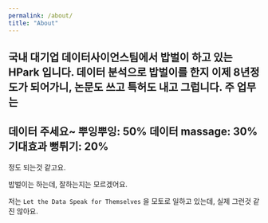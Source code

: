 ```yaml
---
permalink: /about/
title: "About"
---
```


국내 대기업 데이터사이언스팀에서 밥벌이 하고 있는 HPark 입니다.
데이터 분석으로 밥벌이를 한지 이제 8년정도가 되어가니, 논문도 쓰고 특허도 내고 그럽니다.
주 업무는
---
데이터 주세요~ 뿌잉뿌잉: 50%
데이터 massage: 30%
기대효과 뻥튀기: 20%
---
정도 되는것 같고요.

밥벌이는 하는데, 잘하는지는 모르겠어요.

저는
`Let the Data Speak for Themselves`
을 모토로 일하고 있는데, 실제 그런것 같진 않아요.
